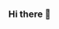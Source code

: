### Hi there 👋

<!--
**sakshamceo/sakshamceo** is a ✨ _special_ ✨ repository because its `README.md` (this file) appears on your GitHub profile.

Here are some ideas to get you started:

- 🔭 I’m currently working as a BTech Undergraduate Student
- 🌱 I’m currently learning Information Technology
- 💬 Ask me about Data Science , Python and DSA
- 📫 How to reach me: sakshamceo2@gmail.com
- ⚡ Fun fact: I love coding, I invest in Stock Market and I Play Guitar.
-->

